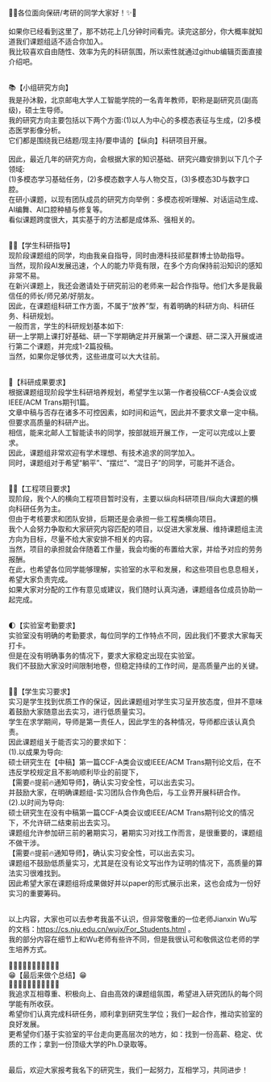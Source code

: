 🌟✨各位面向保研/考研的同学大家好！✨🌟<br><br>
如果你已经看到这里了，那不妨花上几分钟时间看完。读完这部分，你大概率就知道我们课题组适不适合你加入。<br>
我比较喜欢自由随性、效率为先的科研氛围，所以索性就通过github编辑页面直接介绍吧。<br><br>

📚【小组研究方向】 <br>
我是孙沐毅，北京邮电大学人工智能学院的一名青年教师，职称是副研究员(副高级)，硕士生导师。<br>
我的研究方向主要包括以下两个方面:(1)以人为中心的多模态表征与生成，(2)多模态医学影像分析。<br>
它们都是围绕我已结题/现主持/要申请的【纵向】科研项目开展。<br><br>
因此，最近几年的研究方向，会根据大家的知识基础、研究兴趣安排到以下几个子领域:<br>
(1)多模态学习基础任务，(2)多模态数字人与人物交互，(3)多模态3D与数字口腔。<br>
在研小课题，以现有团队成员的研究方向举例：多模态视听理解、对话运动生成、AI编舞、AI口腔种植与修复等。<br>
看似课题跨度很大，其实基于的方法都是成体系、强相关的。<br><br>

👨‍🎓【学生科研指导】 <br>
现阶段课题组的同学，均由我亲自指导，同时由港科技祁星群博士协助指导。 <br>
当然，现阶段AI发展迅速，个人的能力毕竟有限，在多个方向保持前沿知识的感知非常不易。<br>
在新兴课题上，我还会邀请处于研究前沿的老师来一起合作指导。他们大多是我最信任的师长/师兄弟/好朋友。<br>
因此，在课题组科研工作方面，不属于“放养”型，有着明确的科研方向、科研任务、科研规划。<br>
一般而言，学生的科研规划基本如下:<br>
研一上学期上课打好基础、研一下学期确定并开展第一个课题、研二深入开展或进行第二个课题，并完成1-2篇投稿。<br>
当然，如果你足够优秀，这些进度可以大大往前。<br><br>

💯【科研成果要求】 <br>
根据课题组现阶段学生科研培养规划，希望学生以第一作者投稿CCF-A类会议或IEEE/ACM Trans期刊1篇。<br>
文章中稿与否存在诸多不可控因素，如时间和运气，因此并不要求文章一定中稿。但要求高质量的科研产出。<br>
相信，能来北邮人工智能读书的同学，按部就班开展工作，一定可以完成以上要求。<br>
因此，课题组非常欢迎有学术理想、有技术追求的同学加入。<br>
同时，课题组对于希望“躺平”、“摆烂”、“混日子”的同学，可能并不适合。<br><br>

👨‍🚒【工程项目要求】 <br>
现阶段，我个人的横向工程项目暂时没有，主要以纵向科研项目/纵向大课题的横向科研任务为主。<br>
但由于考核要求和团队安排，后期还是会承担一些工程类横向项目。<br>
我个人会努力争取和大家研究内容匹配的项目，以促进大家发展、维持课题组主流方向为目标，尽量不给大家安排不相关的内容。<br>
当然，项目的承担就会伴随着工作量，我会均衡的布置给大家，并给予对应的劳务报酬。<br>
在此，也希望各位同学能够理解，实验室的水平和发展，和这些项目也息息相关，希望大家负责完成。<br>
如果大家对分配的工作有意见或建议，我们随时认真沟通，课题组各位成员协助一起完成。<br><br>

🌓【实验室考勤要求】 <br>
实验室没有明确的考勤要求，每位同学的工作特点不同，因此我们不要求大家每天打卡。<br>
但是在没有明确事务的情况下，要求大家稳定出现在实验室。<br>
我们不鼓励大家没时间限制地卷，但稳定持续的工作时间，是高质量产出的关键。<br><br>

👩‍💻【学生实习要求】 <br>
实习是学生找到优质工作的保证，因此课题组对学生实习呈开放态度，但并不意味着鼓励大家随意出去实习，进行低质量实习。 <br>
学生在求学期间，导师是第一责任人，因此学生的各种情况，导师都应该认真负责。<br>
因此课题组关于能否实习的要求如下：<br>
(1).以成果为导向:<br>
硕士研究生在【中稿】第一篇CCF-A类会议或IEEE/ACM Trans期刊论文后，在不违反学校规定且不影响顺利毕业的前提下，<br>
【需要🔥提前🔥通知导师】，确认实习安全性，可以出去实习。<br>
并鼓励大家，在明确课题组-实习团队合作角色后，与工业界开展科研合作。<br>
(2).以时间为导向:<br>
硕士研究生在没有中稿第一篇CCF-A类会议或IEEE/ACM Trans期刊论文的情况下，不允许研二结束前出去实习。<br>
课题组允许参加研三前的暑期实习，暑期实习对找工作而言，是很重要的，课题组不做干涉。<br>
【需要🔥提前🔥通知导师】，确认实习安全性，可以出去实习。<br>
课题组不鼓励低质量实习，尤其是在没有论文写出作为证明的情况下，高质量的算法实习很难找到。<br>
因此希望大家在课题组将成果做好并以paper的形式展示出来，这也会成为一份好实习的重要筹码。<br><br>

以上内容，大家也可以去参考我虽不认识，但非常敬重的一位老师Jianxin Wu写的文档：https://cs.nju.edu.cn/wujx/For_Students.html 。<br>
我的部分内容在细节上和Wu老师有些许不同，但是我很认可和敬佩这位老师的学生培养方式。<br>

🌟✨🌟✨🌟✨🌟✨🌟✨🌟<br>
😁【最后来做个总结】😁<br>
🌟✨🌟✨🌟✨🌟✨🌟✨🌟<br>
我追求互相尊重、积极向上、自由高效的课题组氛围，希望进入研究团队的每个同学能有所收获。<br>
希望你们认真完成科研任务，顺利拿到研究生学位；我们一起合作，推动实验室的良好发展。<br>
更希望你们基于实验室的平台走向更高层次的地方，如：找到一份高薪、稳定、优质的工作；拿到一份顶级大学的Ph.D录取等。<br><br>

最后，欢迎大家报考我名下的研究生，我们一起努力，互相学习，共同进步！

